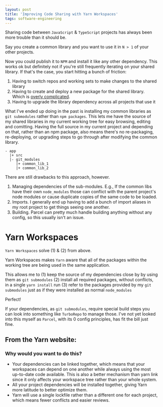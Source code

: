 ```yaml
---
layout: post
title: 'Improving Code Sharing with Yarn Workspaces'
tags: software-engineering
---
```


Sharing code between `JavaScript` & `TypeScript` projects has always been more trouble than it should be.

Say you create a common library and you want to use it in `N > 1` of your other projects.

Now you could publish it to `NPM` and install it like any other dependency. This works ok but definitely not if you're still frequently iterating on your shared library. If that's the case, you start hitting a bunch of friction:

1. Having to switch repos and working sets to make changes to the shared library
2. Having to create and deploy a new package for the shared library. Which is [overly complicated](https://medium.com/@debshish.pal/publish-a-npm-package-locally-for-testing-9a00015eb9fd).
3. Having to upgrade the library dependency across all projects that use it

What I've ended up doing in the past is installing my common libraries as `git submodules` rather than `npm packages`. This lets me have the source of my shared libraries in my current working tree for easy browsing, editing and comitting. Having the full source in my current project and depending on that, rather than an npm package, also means there's no re-packaging, re-deploying, or upgrading steps to go through after modifying the common library.

```
- app
  |+ src
  |- git_modules
     |+ common_lib_1
     |+ common_lib_2
```

There are still drawbacks to this approach, however.

1. Managing dependencies of the sub-modules. E.g., If the common libs have their own `node_modules` those can conflict with the parent project's node modules or cause duplicate copies of the same code to be loaded.
2. Imports. I generally end up having to add a bunch of import aliases in my root project to get things seeing one another.
3. Building. Parcel can pretty much handle building anything without any config, so this usually isn't an issue.

# Yarn Workspaces

`Yarn Workspaces` solve (1) & (2) from above.

Yarn Workspaces makes `Yarn` aware that all of the packages within the working tree are being used in the same application.

This allows me to
(1) keep the source of my dependencies close by by using them as `git submodules`
(2) install all required packages, without conflicts, in a single `yarn install` run
(3) refer to the packages provided by my `git submodules` just as if they were installed as normal `node_modules`

Perfect!

If your dependencies, as `git submodules`, require special build steps you can look into something like `TurboRepo` to manage those. I've not yet looked into this myself as `Parcel`, with its 0 config principles, has fit the bill just fine.

## From the Yarn website:

### Why would you want to do this?
* Your dependencies can be linked together, which means that your workspaces can depend on one another while always using the most up-to-date code available. This is also a better mechanism than yarn link since it only affects your workspace tree rather than your whole system.
* All your project dependencies will be installed together, giving Yarn more latitude to better optimize them.
* Yarn will use a single lockfile rather than a different one for each project, which means fewer conflicts and easier reviews.